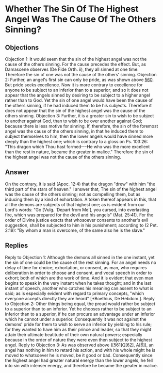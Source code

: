# Whether The Sin Of The Highest Angel Was The Cause Of The Others Sinning?
## Objections
Objection 1: It would seem that the sin of the highest angel was not the cause of the others sinning. For the cause precedes the effect. But, as Damascene observes (De Fide Orth. ii), they all sinned at one time. Therefore the sin of one was not the cause of the others' sinning.
Objection 2: Further, an angel's first sin can only be pride, as was shown above [560](A[2]). But pride seeks excellence. Now it is more contrary to excellence for anyone to be subject to an inferior than to a superior; and so it does not appear that the angels sinned by desiring to be subject to a higher angel rather than to God. Yet the sin of one angel would have been the cause of the others sinning, if he had induced them to be his subjects. Therefore it does not appear that the sin of the highest angel was the cause of the others sinning.
Objection 3: Further, it is a greater sin to wish to be subject to another against God, than to wish to be over another against God; because there is less motive for sinning. If, therefore, the sin of the foremost angel was the cause of the others sinning, in that he induced them to subject themselves to him, then the lower angels would have sinned more deeply than the highest one; which is contrary to a gloss on Ps. 103:26: "This dragon which Thou hast formed---He who was the more excellent than the rest in nature, became the greater in malice." Therefore the sin of the highest angel was not the cause of the others sinning.
## Answer
On the contrary, It is said (Apoc. 12:4) that the dragon "drew" with him "the third part of the stars of heaven."
I answer that, The sin of the highest angel was the cause of the others sinning; not as compelling them, but as inducing them by a kind of exhortation. A token thereof appears in this, that all the demons are subjects of that highest one; as is evident from our Lord's words: "Go [Vulg. 'Depart from Me'], you cursed, into everlasting fire, which was prepared for the devil and his angels" (Mat. 25:41). For the order of Divine justice exacts that whosoever consents to another's evil suggestion, shall be subjected to him in his punishment; according to (2 Pet. 2:19): "By whom a man is overcome, of the same also he is the slave."
## Replies
Reply to Objection 1: Although the demons all sinned in the one instant, yet the sin of one could be the cause of the rest sinning. For an angel needs no delay of time for choice, exhortation, or consent, as man, who requires deliberation in order to choose and consent, and vocal speech in order to exhort; both of which are the work of time. And it is evident that even man begins to speak in the very instant when he takes thought; and in the last instant of speech, another who catches his meaning can assent to what is said; as is especially evident with regard to primary concepts, "which everyone accepts directly they are heard" [*Boethius, De Hebdom.].
Reply to Objection 2: Other things being equal, the proud would rather be subject to a superior than to an inferior. Yet he chooses rather to be subject to an inferior than to a superior, if he can procure an advantage under an inferior which he cannot under a superior. Consequently it was not against the demons' pride for them to wish to serve an inferior by yielding to his rule; for they wanted to have him as their prince and leader, so that they might attain their ultimate beatitude of their own natural powers; especially because in the order of nature they were even then subject to the highest angel.
Reply to Objection 3: As was observed above ([561]Q[62], A[6]), an angel has nothing in him to retard his action, and with his whole might he is moved to whatsoever he is moved, be it good or bad. Consequently since the highest angel had greater natural energy than the lower angels, he fell into sin with intenser energy, and therefore he became the greater in malice.